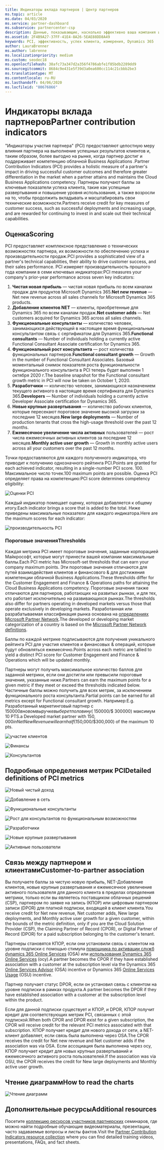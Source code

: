 ```yaml
---
title: Индикаторы вклада партнеров | Центр партнеров
ms.topic: article
ms.date: 04/03/2020
ms.service: partner-dashboard
ms.subservice: partnercenter-csp
description: Данные, показывающие, насколько эффективно ваша компания использует возможности Dynamics 365 Customer Engagement или Dynamics 365 Finance and Operations.
ms.assetid: 2F4B9A27-37FF-41E4-8A26-5EAE88DD8A49
keywords: PCI, эффективность, успех клиента, измерения, Dynamics 365
author: LauraBrenner
ms.author: labrenne
ms.localizationpriority: medium
ms.custom: seodec18
ms.openlocfilehash: 38afc73a347d2a356f4786abfe1f85bdb2289dd9
ms.sourcegitcommit: 8684c9e431e5f39d3a0ea600cc114c21cbbb2be3
ms.translationtype: MT
ms.contentlocale: ru-RU
ms.lasthandoff: 04/06/2020
ms.locfileid: "80676866"
---
```

# <a name="partner-contribution-indicators"></a><span data-ttu-id="1daef-104">Индикаторы вклада партнеров</span><span class="sxs-lookup"><span data-stu-id="1daef-104">Partner contribution indicators</span></span>

<span data-ttu-id="1daef-105">"Индикаторы участия партнера" (PCI) предоставляют целостную меру влияния партнера на выполнение успешных результатов клиентов и, таким образом, более выгодно на рынке, когда партнер достиг и поддерживает компетенцию облачной Business Applications .</span><span class="sxs-lookup"><span data-stu-id="1daef-105">Partner Contribution Indicators (PCI) provides a holistic measure of a partner's impact in driving successful customer outcomes and therefore greater differentiation in the market when a partner attains and maintains the Cloud Business Applications competency.</span></span> <span data-ttu-id="1daef-106">Партнеры получают баллы за ключевые показатели успеха клиента, такие как успешные развертывания и повышение уровня использования, а также возросли на то, чтобы продолжить вкладывать и масштабировать свои технические возможности.</span><span class="sxs-lookup"><span data-stu-id="1daef-106">Partners receive credit for key measures of customer success, such as successful deployments and increasing usage, and are rewarded for continuing to invest in and scale out their technical capabilities.</span></span>


## <a name="scoring"></a><span data-ttu-id="1daef-107">Оценка</span><span class="sxs-lookup"><span data-stu-id="1daef-107">Scoring</span></span>

<span data-ttu-id="1daef-108">PCI предоставляет комплексное представление о технических возможностях партнера, их возможности по обеспечению успеха и производительности продаж.</span><span class="sxs-lookup"><span data-stu-id="1daef-108">PCI provides a sophisticated view of a partner's technical capabilities, their ability to drive customer success, and their sales performance.</span></span> <span data-ttu-id="1daef-109">PCI измеряет производительность прошлого года компании в семи ключевых индикаторах:</span><span class="sxs-lookup"><span data-stu-id="1daef-109">PCI measures your company's prior-year performance across seven key indicators:</span></span>

1. <span data-ttu-id="1daef-110">**Чистая новая прибыль** — чистая новая прибыль по всем каналам продаж для продуктов Microsoft Dynamics 365.</span><span class="sxs-lookup"><span data-stu-id="1daef-110">**Net new revenue** — Net new revenue across all sales channels for Microsoft Dynamics 365 products.</span></span>
2. <span data-ttu-id="1daef-111">**Добавление клиентов NET** — клиенты, приобретенные для Dynamics 365 по всем каналам продаж.</span><span class="sxs-lookup"><span data-stu-id="1daef-111">**Net customer adds** — Net customers acquired for Dynamics 365 across all sales channels.</span></span>
3. <span data-ttu-id="1daef-112">**Функциональные консультанты** — количество человек, занимающихся действующей в настоящее время функциональным консультантом связь с сертификатом для Dynamics 365.</span><span class="sxs-lookup"><span data-stu-id="1daef-112">**Functional consultants** — Number of individuals holding a currently active Functional Consultant Associate certification for Dynamics 365.</span></span> 
4. <span data-ttu-id="1daef-113">**Функциональный рост консультанта** — рост количества функциональных партнеров.</span><span class="sxs-lookup"><span data-stu-id="1daef-113">**Functional consultant growth** — Growth in the number of Functional Consultant Associates.</span></span>  <span data-ttu-id="1daef-114">Базовый моментальный снимок показателя роста функциональности функционального консультанта в PCI теперь будет выполнен 1 октября 2020 г.</span><span class="sxs-lookup"><span data-stu-id="1daef-114">The baseline snapshot for the Functional consultant growth metric in PCI will now be taken on October 1, 2020.</span></span>  
5. <span data-ttu-id="1daef-115">**Разработчики** — количество человек, занимающихся назначением текущего активного в настоящее время сертификата для Dynamics 365.</span><span class="sxs-lookup"><span data-stu-id="1daef-115">**Developers** — Number of individuals holding a currently active Developer Associate certification for Dynamics 365.</span></span>
6. <span data-ttu-id="1daef-116">**Новые крупные развертывания** — количество рабочих клиентов, которые пересекают пороговое значение высокой загрузки за последние 12 месяцев.</span><span class="sxs-lookup"><span data-stu-id="1daef-116">**New large deployments** — Number of production tenants that cross the high-usage threshold over the past 12 months.</span></span>
7. <span data-ttu-id="1daef-117">**Ежемесячное увеличение числа активных** пользователей — рост числа ежемесячных активных клиентов за последние 12 месяцев.</span><span class="sxs-lookup"><span data-stu-id="1daef-117">**Monthly active user growth** — Growth in monthly active users across all your customers over the past 12 months.</span></span>

<span data-ttu-id="1daef-118">Точки предоставляются для каждого полученного индикатора, что приводит к получению однозначного рейтинга PCI.</span><span class="sxs-lookup"><span data-stu-id="1daef-118">Points are granted for each achieved indicator, resulting in a single-number PCI score.</span></span> <span data-ttu-id="1daef-119">100. Максимальное число точек.</span><span class="sxs-lookup"><span data-stu-id="1daef-119">100 maximum points are possible.</span></span> <span data-ttu-id="1daef-120">Оценка PCI определяет права на компетенцию:</span><span class="sxs-lookup"><span data-stu-id="1daef-120">PCI score determines competency eligibility:</span></span>

![Оценки PCI](images/pcinew1.png)

<span data-ttu-id="1daef-122">Каждый индикатор помещает оценку, которая добавляется к общему итогу.</span><span class="sxs-lookup"><span data-stu-id="1daef-122">Each indicator brings a score that is added to the total.</span></span> <span data-ttu-id="1daef-123">Ниже приведены максимальные показатели для каждого индикатора.</span><span class="sxs-lookup"><span data-stu-id="1daef-123">Here are the maximum scores for each indicator:</span></span>

![производительность PCI](images/pci/perfnew.png)

### <a name="thresholds"></a><span data-ttu-id="1daef-125">Пороговые значения</span><span class="sxs-lookup"><span data-stu-id="1daef-125">Thresholds</span></span>

<span data-ttu-id="1daef-126">Каждая метрика PCI имеет пороговые значения, заданные корпорацией Майкрософт, которые могут принести вашей компании максимальные баллы.</span><span class="sxs-lookup"><span data-stu-id="1daef-126">Each PCI metric has Microsoft-set thresholds that can earn your company maximum points.</span></span> <span data-ttu-id="1daef-127">Эти пороговые значения отличаются для путей взаимодействия клиентов и финансового & для достижения компетенции облачной Business Applications.</span><span class="sxs-lookup"><span data-stu-id="1daef-127">These thresholds differ for the Customer Engagement and Finance & Operations paths for attaining the Cloud Business Applications competency.</span></span> <span data-ttu-id="1daef-128">Пороговые значения также отличаются для партнеров, работающих на развитых рынках, и для тех, кто работает исключительно на развивающихся рынках.</span><span class="sxs-lookup"><span data-stu-id="1daef-128">The thresholds also differ for partners operating in developed markets versus those that operate exclusively in developing markets.</span></span>  <span data-ttu-id="1daef-129">Разработанная или разрабатываемая классификация рынка основана на [определениях Microsoft Partner Network](https://assetsprod.microsoft.com/mpn/mpn-developed-and-developing-countries.pdf).</span><span class="sxs-lookup"><span data-stu-id="1daef-129">The developed or developing market categorization of a country is based on the [Microsoft Partner Network definitions](https://assetsprod.microsoft.com/mpn/mpn-developed-and-developing-countries.pdf).</span></span>

<span data-ttu-id="1daef-130">Баллы по каждой метрике подписываются для получения уникального рейтинга PCI для участия клиентов и финансовых & операций, которые будут обновляться ежемесячно.</span><span class="sxs-lookup"><span data-stu-id="1daef-130">Points across each metric are tallied to yield a distinct PCI score for Customer Engagement and Finance & Operations which will be updated monthly.</span></span>

<span data-ttu-id="1daef-131">Партнеры могут получить максимальное количество баллов для заданной метрики, если они достигли или превысили пороговые значения, указанные ниже.</span><span class="sxs-lookup"><span data-stu-id="1daef-131">Partners can earn the maximum points for a given metric if they meet or exceed the thresholds indicated below.</span></span> <span data-ttu-id="1daef-132">Частичные баллы можно получить для всех метрик, за исключением функционального роста консультанта.</span><span class="sxs-lookup"><span data-stu-id="1daef-132">Partial points can be earned for all metrics except for Functional consultant growth.</span></span> <span data-ttu-id="1daef-133">Например:</span><span class="sxs-lookup"><span data-stu-id="1daef-133">E.g.</span></span> <span data-ttu-id="1daef-134">Разработанный маркетинговый партнер с $150 000 в новом выручке выберет половину ($ 150000/$ 300000) максимум 10 PTS.</span><span class="sxs-lookup"><span data-stu-id="1daef-134">a Developed market partner with $150,000 in Net New Revenue will earn half ($150,000/$300,000) of the maximum 10 pts.</span></span> 

![участие клиентов](images/pci/custengagethresh.png)

![Финансы](images/pci/table_2.png)

![Консультантов](images/Table3.PNG) 


## <a name="detailed-definitions-of-pci-metrics"></a><span data-ttu-id="1daef-138">Подробные определения метрик PCI</span><span class="sxs-lookup"><span data-stu-id="1daef-138">Detailed definitions of PCI metrics</span></span>

![Новый чистый доход](images/pci/netnewrevenue.png)

![Добавление в сеть](images/pci/netadds.png)


![Функциональные консультанты](images/pci/funcconsult.png)


![Рост для консультантов по функциональным возможностям](images/pci/4_Functional_consultant_growth.png)

![Разработчики](images/pci/developers.png) 

![Новые крупные развертывания](images/pci/largedeploy.png) 

![Активные пользователи](images/pci/activeusers.png)

## <a name="customer-to-partner-association"></a><span data-ttu-id="1daef-146">Связь между партнером и клиентами</span><span class="sxs-lookup"><span data-stu-id="1daef-146">Customer-to-partner association</span></span>

<span data-ttu-id="1daef-147">Вы получаете баллы за чистую новую прибыль, NET-Добавление клиентов, новые крупные развертывания и ежемесячное увеличение активного пользователя для данного клиента в пределах определения метрики, только если вы являетесь поставщиком облачных решений (CSP), партнером по заявке на запись (КПОР) или цифровым партнером записи (DPOR) для платной подписки, входящей в клиент клиента.</span><span class="sxs-lookup"><span data-stu-id="1daef-147">You receive credit for Net new revenue, Net customer adds, New large deployments, and Monthly active user growth for a given customer, within the bounds of the metric definition, only if you are the Cloud Solution Provider (CSP), the Claiming Partner of Record (CPOR), or Digital Partner of Record (DPOR) for a paid subscription belonging to the customer's tenant.</span></span>

<span data-ttu-id="1daef-148">Партнеры становятся КПОР, если они установили связь с клиентом на уровне подписки с помощью стимула [помощника по активации служб dynamics 365 Online Services](https://support.microsoft.com/help/4501560/online-services-advisor-osa-sell-incentives-faq) (OSA) или [использования Dynamics 365 Online Services](https://support.microsoft.com/help/4489988/online-services-usage-osu-incentives-faq) (осу).</span><span class="sxs-lookup"><span data-stu-id="1daef-148">A partner becomes the CPOR if they have established association with a customer at the subscription level via the Dynamics 365 [Online Services Advisor](https://support.microsoft.com/help/4501560/online-services-advisor-osa-sell-incentives-faq) (OSA) incentive or Dynamics 365 [Online Services Usage](https://support.microsoft.com/help/4489988/online-services-usage-osu-incentives-faq) (OSU) incentive.</span></span>

<span data-ttu-id="1daef-149">Партнер получает статус DPOR, если он установил связь с клиентом на уровне подписки в рамках продукта.</span><span class="sxs-lookup"><span data-stu-id="1daef-149">A partner becomes the DPOR if they have established association with a customer at the subscription level within the product.</span></span>

<span data-ttu-id="1daef-150">Если для данной подписки существует и КПОР, и DPOR, КПОР получит кредит для соответствующих метрик PCI, связанных с этой подпиской.</span><span class="sxs-lookup"><span data-stu-id="1daef-150">When both CPOR and DPOR exist for a given subscription, the CPOR will receive credit for the relevant PCI metrics associated with that subscription.</span></span> <span data-ttu-id="1daef-151">КПОР получает кредит для нового дохода от сети, а NET-клиент добавляет, если связь была выполнена через OSA.</span><span class="sxs-lookup"><span data-stu-id="1daef-151">The CPOR receives the credit for Net new revenue and Net customer adds if the association was via OSA.</span></span> <span data-ttu-id="1daef-152">Если ассоциация была выполнена через осу, КПОР получает кредит для новых крупных развертываний и ежемесячного активного роста пользователей.</span><span class="sxs-lookup"><span data-stu-id="1daef-152">If the association was via OSU, the CPOR receives the credit for New large deployments and Monthly active user growth.</span></span> 

## <a name="how-to-read-the-charts"></a><span data-ttu-id="1daef-153">Чтение диаграмм</span><span class="sxs-lookup"><span data-stu-id="1daef-153">How to read the charts</span></span>

![Чтение диаграмм](images/pci/howto.png)

## <a name="additional-resources"></a><span data-ttu-id="1daef-155">Дополнительные ресурсы</span><span class="sxs-lookup"><span data-stu-id="1daef-155">Additional resources</span></span>

<span data-ttu-id="1daef-156">Посетите [коллекцию ресурсов участников партнерских](https://aka.ms/pcilearn) семинаров, где можно найти подробные обучающие видеоматериалы, презентации, часто задаваемые вопросы и листы фактов.</span><span class="sxs-lookup"><span data-stu-id="1daef-156">Visit the [Partner Contribution Indicators resource collection](https://aka.ms/pcilearn) where you can find detailed training videos, presentations, FAQs, and fact sheets.</span></span> 




